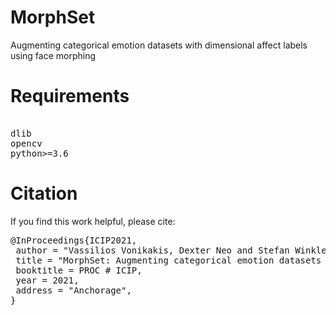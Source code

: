# MorphSet
Augmenting categorical emotion datasets with dimensional affect labels using face morphing

# Requirements
<pre>

dlib
opencv
python>=3.6
</pre>

# Citation
If you find this work helpful, please cite:
<pre>
@InProceedings{ICIP2021,
 author = "Vassilios Vonikakis, Dexter Neo and Stefan Winkler",
 title = "MorphSet: Augmenting categorical emotion datasets with dimensional affect labels using face morphing",
 booktitle = PROC # ICIP,
 year = 2021,
 address = "Anchorage",
}
</pre>
